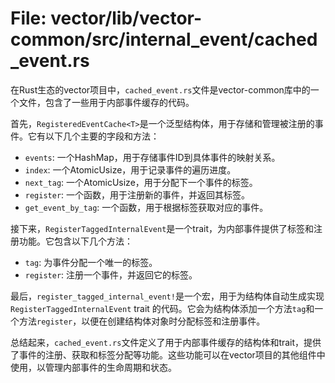 # File: vector/lib/vector-common/src/internal_event/cached_event.rs

在Rust生态的vector项目中，`cached_event.rs`文件是vector-common库中的一个文件，包含了一些用于内部事件缓存的代码。

首先，`RegisteredEventCache<T>`是一个泛型结构体，用于存储和管理被注册的事件。它有以下几个主要的字段和方法：
- `events`: 一个HashMap，用于存储事件ID到具体事件的映射关系。
- `index`: 一个AtomicUsize，用于记录事件的遍历进度。
- `next_tag`: 一个AtomicUsize，用于分配下一个事件的标签。
- `register`: 一个函数，用于注册新的事件，并返回其标签。
- `get_event_by_tag`: 一个函数，用于根据标签获取对应的事件。

接下来，`RegisterTaggedInternalEvent`是一个trait，为内部事件提供了标签和注册功能。它包含以下几个方法：
- `tag`: 为事件分配一个唯一的标签。
- `register`: 注册一个事件，并返回它的标签。

最后，`register_tagged_internal_event!`是一个宏，用于为结构体自动生成实现`RegisterTaggedInternalEvent` trait 的代码。它会为结构体添加一个方法`tag`和一个方法`register`，以便在创建结构体对象时分配标签和注册事件。

总结起来，`cached_event.rs`文件定义了用于内部事件缓存的结构体和trait，提供了事件的注册、获取和标签分配等功能。这些功能可以在vector项目的其他组件中使用，以管理内部事件的生命周期和状态。

